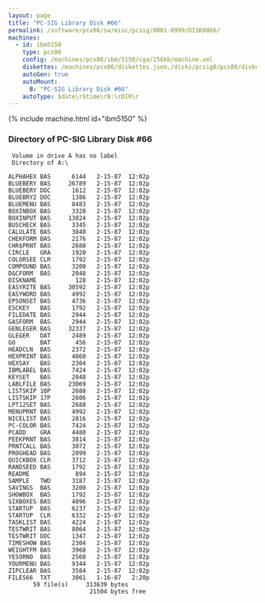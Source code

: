 ```yaml
---
layout: page
title: "PC-SIG Library Disk #66"
permalink: /software/pcx86/sw/misc/pcsig/0001-0999/DISK0066/
machines:
  - id: ibm5150
    type: pcx86
    config: /machines/pcx86/ibm/5150/cga/256kb/machine.xml
    diskettes: /machines/pcx86/diskettes.json,/disks/pcsig0/pcx86/diskettes.json
    autoGen: true
    autoMount:
      B: "PC-SIG Library Disk #66"
    autoType: $date\r$time\rB:\rDIR\r
---
```


{% include machine.html id="ibm5150" %}

### Directory of PC-SIG Library Disk #66

     Volume in drive A has no label
     Directory of A:\

    ALPHAHEX BAS      6144   2-15-87  12:02p
    BLUEBERY BAS     26789   2-15-87  12:02p
    BLUEBERY DOC      1612   2-15-87  12:02p
    BLUEBRY2 DOC      1386   2-15-87  12:02p
    BLUEMENU BAS      8483   2-15-87  12:02p
    BOXINBOX BAS      3328   2-15-87  12:02p
    BOXINPUT BAS     13824   2-15-87  12:02p
    BUSCHECK BAS      3345   2-15-87  12:02p
    CALULATE BAS      3840   2-15-87  12:02p
    CHEKFORM BAS      2176   2-15-87  12:02p
    CHR$PRNT BAS      2688   2-15-87  12:02p
    CIRCLE   GRA      1920   2-15-87  12:02p
    COLORSEE CLR      1792   2-15-87  12:02p
    COMPOUND BAS      3200   2-15-87  12:02p
    D&CFORM  BAS      2048   2-15-87  12:02p
    DISKNAME           128   2-15-87  12:02p
    EASYRITE BAS     30592   2-15-87  12:02p
    EASYWORD BAS      4992   2-15-87  12:02p
    EPSONSET BAS      4736   2-15-87  12:02p
    ESCKEY   BAS      1792   2-15-87  12:02p
    FILEDATE BAS      2944   2-15-87  12:02p
    GASFORM  BAS      2944   2-15-87  12:02p
    GENLEGER BAS     32337   2-15-87  12:02p
    GLEGER   DAT      2489   2-15-87  12:02p
    GO       BAT       456   2-15-87  12:02p
    HEADCLN  BAS      2372   2-15-87  12:02p
    HEXPRINT BAS      4060   2-15-87  12:02p
    HEXSAY   BAS      2304   2-15-87  12:02p
    IBMLABEL BAS      7424   2-15-87  12:02p
    KEYSET   BAS      2048   2-15-87  12:02p
    LABLFILE BAS     23069   2-15-87  12:02p
    LISTSKIP 10P      2688   2-15-87  12:02p
    LISTSKIP 17P      2606   2-15-87  12:02p
    LPT12SET BAS      2688   2-15-87  12:02p
    MENUPRNT BAS      4992   2-15-87  12:02p
    NICELIST BAS      2816   2-15-87  12:02p
    PC-COLOR BAS      7424   2-15-87  12:02p
    PCADD    GRA      4480   2-15-87  12:02p
    PEEKPRNT BAS      3814   2-15-87  12:02p
    PRNTCALL BAS      3072   2-15-87  12:02p
    PROGHEAD BAS      2099   2-15-87  12:02p
    QUICKBOX CLR      3712   2-15-87  12:02p
    RANDSEED BAS      1792   2-15-87  12:02p
    README             894   2-15-87  12:02p
    SAMPLE   TWD      3187   2-15-87  12:02p
    SAVINGS  BAS      3200   2-15-87  12:02p
    SHOWBOX  BAS      1792   2-15-87  12:02p
    SIXBOXES BAS      4096   2-15-87  12:02p
    STARTUP  BAS      6237   2-15-87  12:02p
    STARTUP  CLR      6332   2-15-87  12:02p
    TASKLIST BAS      4224   2-15-87  12:02p
    TESTWRIT BAS      8064   2-15-87  12:02p
    TESTWRIT DOC      1347   2-15-87  12:02p
    TIMESHOW BAS      2304   2-15-87  12:02p
    WEIGHTFM BAS      3968   2-15-87  12:02p
    YESORNO  BAS      2560   2-15-87  12:02p
    YOURMENU BAS      9344   2-15-87  12:02p
    ZIPCLEAR BAS      3584   2-15-87  12:02p
    FILES66  TXT      3061   1-16-87   2:20p
           59 file(s)     313639 bytes
                           21504 bytes free
